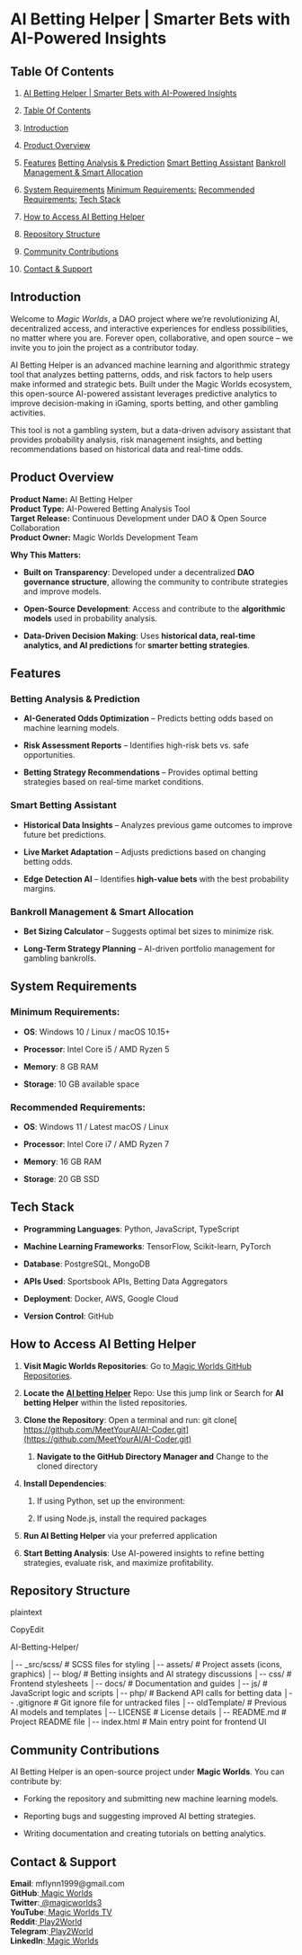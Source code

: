 # AI Betting Helper | Smarter Bets with AI-Powered Insights

## Table Of Contents

1. [AI Betting Helper | Smarter Bets with AI-Powered Insights](#ai-betting-helper--smarter-bets-with-ai-powered-insights)

2. [Table Of Contents](#table-of-contents)

3. [Introduction](#introduction)

4. [Product Overview](#product-overview)

5. [Features](#features)
[Betting Analysis & Prediction](#betting-analysis--prediction)
[Smart Betting Assistant](#smart-betting-assistant)
[Bankroll Management & Smart Allocation](#bankroll-management--smart-allocation)

6. [System Requirements](#system-requirements)
[Minimum Requirements:](#minimum-requirements)
[Recommended Requirements:](#recommended-requirements)
[Tech Stack](#tech-stack)

7. [How to Access AI Betting Helper](#how-to-access-ai-betting-helper)

8. [Repository Structure](#repository-structure)

9. [Community Contributions](#community-contributions)

10. [Contact & Support](#contact--support)


## Introduction

Welcome to _Magic Worlds_, a DAO project where we’re revolutionizing AI, decentralized access, and interactive experiences for endless possibilities, no matter where you are. Forever open, collaborative, and open source – we invite you to join the project as a contributor today.

AI Betting Helper is an advanced machine learning and algorithmic strategy tool that analyzes betting patterns, odds, and risk factors to help users make informed and strategic bets. Built under the Magic Worlds ecosystem, this open-source AI-powered assistant leverages predictive analytics to improve decision-making in iGaming, sports betting, and other gambling activities.

This tool is not a gambling system, but a data-driven advisory assistant that provides probability analysis, risk management insights, and betting recommendations based on historical data and real-time odds.


## Product Overview

**Product Name:** AI Betting Helper\
**Product Type:** AI-Powered Betting Analysis Tool\
**Target Release:** Continuous Development under DAO & Open Source Collaboration\
**Product Owner:** Magic Worlds Development Team

**Why This Matters:**

- **Built on Transparency**: Developed under a decentralized **DAO governance structure**, allowing the community to contribute strategies and improve models.

- **Open-Source Development**: Access and contribute to the **algorithmic models** used in probability analysis.

- **Data-Driven Decision Making**: Uses **historical data, real-time analytics, and AI predictions** for **smarter betting strategies**.


## Features

### Betting Analysis & Prediction

- **AI-Generated Odds Optimization** – Predicts betting odds based on machine learning models.

- **Risk Assessment Reports** – Identifies high-risk bets vs. safe opportunities.

- **Betting Strategy Recommendations** – Provides optimal betting strategies based on real-time market conditions.


### Smart Betting Assistant

- **Historical Data Insights** – Analyzes previous game outcomes to improve future bet predictions.

- **Live Market Adaptation** – Adjusts predictions based on changing betting odds.

- **Edge Detection AI** – Identifies **high-value bets** with the best probability margins.


### Bankroll Management & Smart Allocation

- **Bet Sizing Calculator** – Suggests optimal bet sizes to minimize risk.

- **Long-Term Strategy Planning** – AI-driven portfolio management for gambling bankrolls.


## System Requirements

### Minimum Requirements:

- **OS**: Windows 10 / Linux / macOS 10.15+

- **Processor**: Intel Core i5 / AMD Ryzen 5

- **Memory**: 8 GB RAM

- **Storage**: 10 GB available space


### Recommended Requirements:

- **OS**: Windows 11 / Latest macOS / Linux

- **Processor**: Intel Core i7 / AMD Ryzen 7

- **Memory**: 16 GB RAM

- **Storage**: 20 GB SSD


## Tech Stack

- **Programming Languages**: Python, JavaScript, TypeScript

- **Machine Learning Frameworks**: TensorFlow, Scikit-learn, PyTorch

- **Database**: PostgreSQL, MongoDB

- **APIs Used**: Sportsbook APIs, Betting Data Aggregators

- **Deployment**: Docker, AWS, Google Cloud

- **Version Control**: GitHub


## How to Access AI Betting Helper

1. **Visit Magic Worlds Repositories**: Go to[ Magic Worlds GitHub Repositories](https://github.com/orgs/MeetYourAI/repositories).

2. **Locate the** [**AI betting Helper**](https://github.com/MeetYourAI/FinanceToolset) Repo: Use this jump link or Search for **AI betting Helper** within the listed repositories.

3. **Clone the Repository**: Open a terminal and run: git clone[ https://github.com/MeetYourAI/AI-Coder.git](https://github.com/MeetYourAI/AI-Coder.git)

   1. **Navigate to the GitHub Directory Manager and** Change to the cloned directory

4. **Install Dependencies**:

   1. If using Python, set up the environment:

   2. If using Node.js, install the required packages

5. **Run AI Betting Helper** via your preferred application

6. **Start Betting Analysis**: Use AI-powered insights to refine betting strategies, evaluate risk, and maximize profitability.


## Repository Structure

plaintext

CopyEdit

AI-Betting-Helper/

│-- \_src/scss/    # SCSS files for styling
│-- assets/        # Project assets (icons, graphics)
│-- blog/          # Betting insights and AI strategy discussions
│-- css/           # Frontend stylesheets
│-- docs/          # Documentation and guides
│-- js/            # JavaScript logic and scripts
│-- php/           # Backend API calls for betting data
│-- .gitignore     # Git ignore file for untracked files
│-- oldTemplate/   # Previous AI models and templates
│-- LICENSE        # License details
│-- README.md      # Project README file
│-- index.html     # Main entry point for frontend UI


## Community Contributions

AI Betting Helper is an open-source project under **Magic Worlds**. You can contribute by:

- Forking the repository and submitting new machine learning models.

- Reporting bugs and suggesting improved AI betting strategies.

- Writing documentation and creating tutorials on betting analytics.


## Contact & Support

**Email**: mflynn1999\@gmail.com\
**GitHub**:[ Magic Worlds](https://github.com/orgs/MeetYourAI/repositories)\
**Twitter**:[ @magicworlds3](https://x.com/magicworlds3)\
**YouTube**:[ Magic Worlds TV](https://youtube.com/@magicworldstv)\
**Reddit**:[ Play2World](https://www.reddit.com/user/Play2World/)\
**Telegram**:[ Play2World](https://t.me/Play2World)\
**LinkedIn**:[ Magic Worlds](https://www.linkedin.com/company/magic-worlds/)

